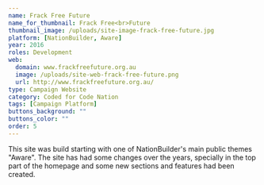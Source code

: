 ```yaml
---
name: Frack Free Future
name_for_thumbnail: Frack Free<br>Future
thumbnail_image: /uploads/site-image-frack-free-future.jpg
platform: [NationBuilder, Aware]
year: 2016
roles: Development
web:
  domain: www.frackfreefuture.org.au
  image: /uploads/site-web-frack-free-future.png
  url: http://www.frackfreefuture.org.au/
type: Campaign Website
category: Coded for Code Nation
tags: [Campaign Platform]
buttons_background: ""
buttons_color: ""
order: 5
---
```


This site was build starting with one of NationBuilder's main public themes "Aware". The site has had some changes over the years, specially in the top part of the homepage and some new sections and features had been created.